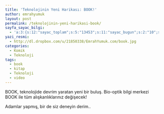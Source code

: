 ```yaml
---
title: 'Teknolojinin Yeni Harikası: BOOK!'
author: emrahyumuk
layout: post
permalink: /teknolojinin-yeni-harikasi-book/
sayfa_sayac_bilgi:
  - 'a:3:{s:12:"sayac_toplam";s:5:"13453";s:11:"sayac_bugun";s:2:"10";s:9:"son_okuma";s:10:"1364918478";}'
yazi_resmi:
  - http://dl.dropbox.com/u/21850338/EmrahYumuk.com/book.jpg
categories:
  - Komik
  - Teknoloji
tags:
  - book
  - kitap
  - Teknoloji
  - video
---
```

BOOK, teknolojide devrim yaratan yeni bir buluş. Bio-optik bilgi merkezi BOOK ile tüm alışkanlıklarınız değişecek!

Adamlar yapmış, bir de siz deneyin derim..  
<!--more-->